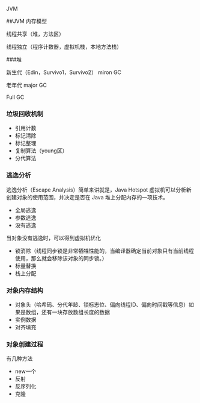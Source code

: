 JVM

##JVM 内存模型

线程共享（堆，方法区）

线程独立（程序计数器，虚拟机栈，本地方法栈）

###堆

新生代（Edin，Survivo1，Survivo2） miron GC

老年代 major GC

Full GC

### 垃圾回收机制

* 引用计数
* 标记清除
* 标记整理
* 复制算法（young区）
* 分代算法

### 逃逸分析

逃逸分析（Escape Analysis）简单来讲就是，Java Hotspot 虚拟机可以分析新创建对象的使用范围，并决定是否在 Java 堆上分配内存的一项技术。

* 全局逃逸
* 参数逃逸
* 没有逃逸

当对象没有逃逸时，可以得到虚拟机优化

* 锁消除（线程同步锁是非常牺牲性能的，当编译器确定当前对象只有当前线程使用，那么就会移除该对象的同步锁。）
* 标量替换
* 栈上分配

### 对象内存结构

* 对象头（哈希码、分代年龄、锁标志位、偏向线程ID、偏向时间戳等信息）如果是数组，还有一块存放数组长度的数据
* 实例数据
* 对齐填充

### 对象创建过程

有几种方法

* new一个
* 反射
* 反序列化
* 克隆

